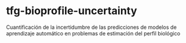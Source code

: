 # tfg-bioprofile-uncertainty
Cuantificación de la incertidumbre de las predicciones de modelos de aprendizaje automático en problemas de estimación del perfil biológico
